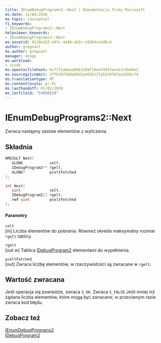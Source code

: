 ```yaml
---
title: IEnumDebugPrograms2::Next | Dokumentacja firmy Microsoft
ms.date: 11/04/2016
ms.topic: conceptual
f1_keywords:
- IEnumDebugPrograms2::Next
helpviewer_keywords:
- IEnumDebugPrograms2::Next
ms.assetid: 9120e263-e97c-4a40-ab2c-e9264ce3d6c4
author: gregvanl
ms.author: gregvanl
manager: douge
ms.workload:
- vssdk
ms.openlocfilehash: 6cf731a9eaa03b3288f19da7493feecb1c9b4bb1
ms.sourcegitcommit: 37fb7075b0a65d2add3b137a5230767aa3266c74
ms.translationtype: MT
ms.contentlocale: pl-PL
ms.lasthandoff: 01/02/2019
ms.locfileid: "53850154"
---
```

# <a name="ienumdebugprograms2next"></a>IEnumDebugPrograms2::Next
Zwraca następny zestaw elementów z wyliczenia.  
  
## <a name="syntax"></a>Składnia  
  
```cpp  
HRESULT Next(  
   ULONG            celt,  
   IDebugProgram2** rgelt,  
   ULONG*           pceltFetched  
);  
```  
  
```csharp  
int Next(  
   uint             celt,  
   IDebugProgram2[] rgelt,  
   ref uint         pceltFetched  
);  
```  
  
#### <a name="parameters"></a>Parametry  
 `celt`  
 [in] Liczba elementów do pobrania. Również określa maksymalny rozmiar `rgelt` tablicy.  
  
 `rgelt`  
 [out w] Tablica [IDebugProgram2](../../../extensibility/debugger/reference/idebugprogram2.md) elementami do wypełnienia.  
  
 `pceltFetched`  
 [out] Zwraca liczbę elementów, w rzeczywistości są zwracane w `rgelt`.  
  
## <a name="return-value"></a>Wartość zwracana  
 Jeśli operacja się powiedzie, zwraca `S_OK`. Zwraca `S_FALSE` Jeśli mniej niż żądana liczba elementów, które mogą być zwracane; w przeciwnym razie zwraca kod błędu.  
  
## <a name="see-also"></a>Zobacz też  
 [IEnumDebugPrograms2](../../../extensibility/debugger/reference/ienumdebugprograms2.md)   
 [IDebugProgram2](../../../extensibility/debugger/reference/idebugprogram2.md)